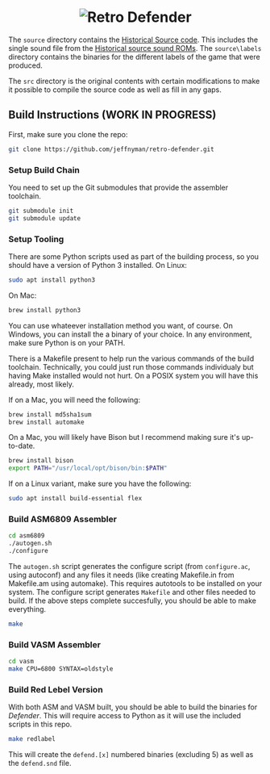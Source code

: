 <h1 align="center">

<img src="https://raw.githubusercontent.com/jeffnyman/retro-defender/master/assets/defender-title.jpg" alt="Retro Defender"/>

</h1>

The `source` directory contains the [Historical Source code](https://github.com/historicalsource/defender). This includes the single sound file from the [Historical source sound ROMs](https://github.com/historicalsource/williams-soundroms). The `source\labels` directory contains the binaries for the different labels of the game that were produced.

The `src` directory is the original contents with certain modifications to make it possible to compile the source code as well as fill in any gaps.

## Build Instructions (WORK IN PROGRESS)

First, make sure you clone the repo:

```sh
git clone https://github.com/jeffnyman/retro-defender.git
```

### Setup Build Chain

You need to set up the Git submodules that provide the assembler toolchain.

```sh
git submodule init
git submodule update
```

### Setup Tooling

There are some Python scripts used as part of the building process, so you should have a version of Python 3 installed. On Linux:

```sh
sudo apt install python3
```

On Mac:

```sh
brew install python3
```

You can use whateever installation method you want, of course. On Windows, you can install the a binary of your choice. In any environment, make sure Python is on your PATH.

There is a Makefile present to help run the various commands of the build toolchain. Technically, you could just run those commands individualy but having Make installed would not hurt. On a POSIX system you will have this already, most likely.

If on a Mac, you will need the following:

```sh
brew install md5sha1sum
brew install automake
```

On a Mac, you will likely have Bison but I recommend making sure it's up-to-date.

```sh
brew install bison
export PATH="/usr/local/opt/bison/bin:$PATH"
```

If on a Linux variant, make sure you have the following:

```sh
sudo apt install build-essential flex
```

### Build ASM6809 Assembler

```sh
cd asm6809
./autogen.sh
./configure
```

The `autogen.sh` script generates the configure script (from `configure.ac`, using autoconf) and any files it needs (like creating Makefile.in from Makefile.am using automake). This requires autotools to be installed on your system. The configure script generates `Makefile` and other files needed to build. If the above steps complete succesfully, you should be able to make everything.

```sh
make
```

### Build VASM Assembler

```sh
cd vasm
make CPU=6800 SYNTAX=oldstyle
```

### Build Red Lebel Version

With both ASM and VASM built, you should be able to build the binaries for <em>Defender</em>. This will require access to Python as it will use the included scripts in this repo.

```sh
make redlabel
```

This will create the `defend.[x]` numbered binaries (excluding 5) as well as the `defend.snd` file.
